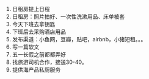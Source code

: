 1. 日租房提上日程
2. 日租房：照片拍好、一次性洗漱用品、床单被套
3. 今天下班去拿钥匙
4. 下班后去采购酒店用品
5. 发布渠道：小鱼网，豆瓣，贴吧，airbnb，小猪短租。。。
6. 写一篇软文
7. 五一长假之前都都弄好
8. 找旅游司机合作，接送30-40。
9. 提供海产品私厨服务